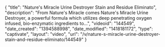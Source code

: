 {
    "title": "Nature's Miracle Urine Destroyer Stain and Residue Eliminato",
    "description": "From Nature's Miracle comes Nature's Miracle Urine Destroyer, a powerful formula which utilizes deep penetrating oxygen infused, bio-enzymatic ingredients to...",
    "videoid": "144549",
    "date_created": "1394588998",
    "date_modified": "1418181172",
    "type": "captivate",
    "layout": "video",
    "url": "\/v\/nature-s-miracle-urine-destroyer-stain-and-residue-eliminato\/144549"
}